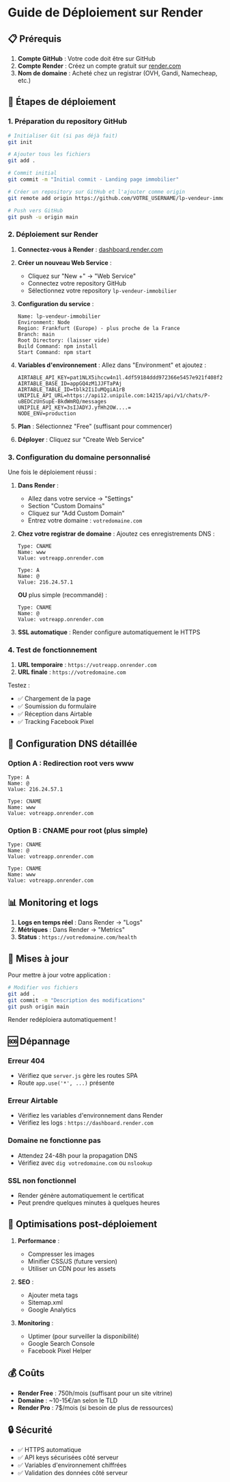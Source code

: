 # Guide de Déploiement sur Render

## 📋 Prérequis

1. **Compte GitHub** : Votre code doit être sur GitHub
2. **Compte Render** : Créez un compte gratuit sur [render.com](https://render.com)
3. **Nom de domaine** : Acheté chez un registrar (OVH, Gandi, Namecheap, etc.)

## 🚀 Étapes de déploiement

### 1. Préparation du repository GitHub

```bash
# Initialiser Git (si pas déjà fait)
git init

# Ajouter tous les fichiers
git add .

# Commit initial
git commit -m "Initial commit - Landing page immobilier"

# Créer un repository sur GitHub et l'ajouter comme origin
git remote add origin https://github.com/VOTRE_USERNAME/lp-vendeur-immobilier.git

# Push vers GitHub
git push -u origin main
```

### 2. Déploiement sur Render

1. **Connectez-vous à Render** : [dashboard.render.com](https://dashboard.render.com)

2. **Créer un nouveau Web Service** :
   - Cliquez sur "New +" → "Web Service"
   - Connectez votre repository GitHub
   - Sélectionnez votre repository `lp-vendeur-immobilier`

3. **Configuration du service** :
   ```
   Name: lp-vendeur-immobilier
   Environment: Node
   Region: Frankfurt (Europe) - plus proche de la France
   Branch: main
   Root Directory: (laisser vide)
   Build Command: npm install
   Start Command: npm start
   ```

4. **Variables d'environnement** :
   Allez dans "Environment" et ajoutez :
   ```
   AIRTABLE_API_KEY=pat1NLX5ihccw4n1l.4df59184ddd972366e5457e921f408f2f1551b58799cb3490e0c33a02b702277
   AIRTABLE_BASE_ID=appGQ4zM1JJFTaPAj
   AIRTABLE_TABLE_ID=tblk2IiIuMQgiA1rB
   UNIPILE_API_URL=https://api12.unipile.com:14215/api/v1/chats/P-uBEDCzUnSupE-BkdWmRQ/messages
   UNIPILE_API_KEY=3sIJADYJ.yfHh2OW....=
   NODE_ENV=production
   ```

5. **Plan** : Sélectionnez "Free" (suffisant pour commencer)

6. **Déployer** : Cliquez sur "Create Web Service"

### 3. Configuration du domaine personnalisé

Une fois le déploiement réussi :

1. **Dans Render** :
   - Allez dans votre service → "Settings"
   - Section "Custom Domains"
   - Cliquez sur "Add Custom Domain"
   - Entrez votre domaine : `votredomaine.com`

2. **Chez votre registrar de domaine** :
   Ajoutez ces enregistrements DNS :

   ```
   Type: CNAME
   Name: www
   Value: votreapp.onrender.com

   Type: A
   Name: @
   Value: 216.24.57.1
   ```

   **OU** plus simple (recommandé) :
   ```
   Type: CNAME
   Name: @
   Value: votreapp.onrender.com
   ```

3. **SSL automatique** : Render configure automatiquement le HTTPS

### 4. Test de fonctionnement

1. **URL temporaire** : `https://votreapp.onrender.com`
2. **URL finale** : `https://votredomaine.com`

Testez :
- ✅ Chargement de la page
- ✅ Soumission du formulaire
- ✅ Réception dans Airtable
- ✅ Tracking Facebook Pixel

## 🔧 Configuration DNS détaillée

### Option A : Redirection root vers www

```
Type: A
Name: @
Value: 216.24.57.1

Type: CNAME
Name: www
Value: votreapp.onrender.com
```

### Option B : CNAME pour root (plus simple)

```
Type: CNAME
Name: @
Value: votreapp.onrender.com

Type: CNAME
Name: www
Value: votreapp.onrender.com
```

## 📊 Monitoring et logs

1. **Logs en temps réel** : Dans Render → "Logs"
2. **Métriques** : Dans Render → "Metrics"
3. **Status** : `https://votredomaine.com/health`

## 🔄 Mises à jour

Pour mettre à jour votre application :

```bash
# Modifier vos fichiers
git add .
git commit -m "Description des modifications"
git push origin main
```

Render redéploiera automatiquement !

## 🆘 Dépannage

### Erreur 404
- Vérifiez que `server.js` gère les routes SPA
- Route `app.use('*', ...)` présente

### Erreur Airtable
- Vérifiez les variables d'environnement dans Render
- Vérifiez les logs : `https://dashboard.render.com`

### Domaine ne fonctionne pas
- Attendez 24-48h pour la propagation DNS
- Vérifiez avec `dig votredomaine.com` ou `nslookup`

### SSL non fonctionnel
- Render génère automatiquement le certificat
- Peut prendre quelques minutes à quelques heures

## 📱 Optimisations post-déploiement

1. **Performance** :
   - Compresser les images
   - Minifier CSS/JS (future version)
   - Utiliser un CDN pour les assets

2. **SEO** :
   - Ajouter meta tags
   - Sitemap.xml
   - Google Analytics

3. **Monitoring** :
   - Uptimer (pour surveiller la disponibilité)
   - Google Search Console
   - Facebook Pixel Helper

## 💰 Coûts

- **Render Free** : 750h/mois (suffisant pour un site vitrine)
- **Domaine** : ~10-15€/an selon le TLD
- **Render Pro** : 7$/mois (si besoin de plus de ressources)

## 🔒 Sécurité

- ✅ HTTPS automatique
- ✅ API keys sécurisées côté serveur
- ✅ Variables d'environnement chiffrées
- ✅ Validation des données côté serveur 